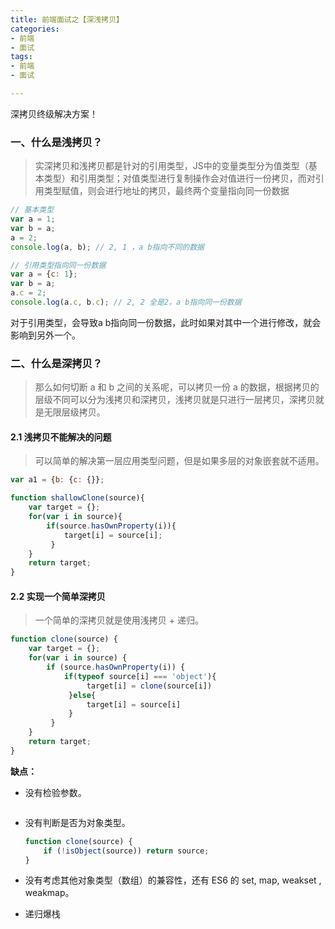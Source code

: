 ```yaml
---
title: 前端面试之【深浅拷贝】
categories: 
- 前端
- 面试
tags: 
- 前端
- 面试

---
```


深拷贝终级解决方案！

<!--more-->



### 一、什么是浅拷贝？

> 实深拷贝和浅拷贝都是针对的引用类型，JS中的变量类型分为值类型（基本类型）和引用类型；对值类型进行复制操作会对值进行一份拷贝，而对引用类型赋值，则会进行地址的拷贝，最终两个变量指向同一份数据

```javascript
// 基本类型
var a = 1;
var b = a;
a = 2;
console.log(a, b); // 2, 1 ，a b指向不同的数据

// 引用类型指向同一份数据
var a = {c: 1};
var b = a;
a.c = 2;
console.log(a.c, b.c); // 2, 2 全是2，a b指向同一份数据
```

对于引用类型，会导致a b指向同一份数据，此时如果对其中一个进行修改，就会影响到另外一个。



### 二、什么是深拷贝？

> 那么如何切断 a 和 b 之间的关系呢，可以拷贝一份 a 的数据，根据拷贝的层级不同可以分为浅拷贝和深拷贝，浅拷贝就是只进行一层拷贝，深拷贝就是无限层级拷贝。



#### 2.1 浅拷贝不能解决的问题

> 可以简单的解决第一层应用类型问题，但是如果多层的对象嵌套就不适用。

```javascript
var a1 = {b: {c: {}};
```

```javascript
function shallowClone(source){
    var target = {};
    for(var i in source){
        if(source.hasOwnProperty(i)){
           	target[i] = source[i];
         }
    }
    return target;
}
```



#### 2.2 实现一个简单深拷贝

> 一个简单的深拷贝就是使用浅拷贝 + 递归。

```javascript
function clone(source) {
    var target = {};
    for(var i in source) {
        if (source.hasOwnProperty(i)) {
        	if(typeof source[i] === 'object'){
               	 target[i] = clone(source[i])
             }else{
                 target[i] = source[i]
             }
         }
	}		
    return target;
}
```

**缺点：**

- 没有检验参数。

  ```javascript
  
  ```

- 没有判断是否为对象类型。

  ```javascript
  function clone(source) {
      if (!isObject(source)) return source;
  }
  ```

- 没有考虑其他对象类型（数组）的兼容性，还有 ES6 的 set, map, weakset , weakmap。

- 递归爆栈





























